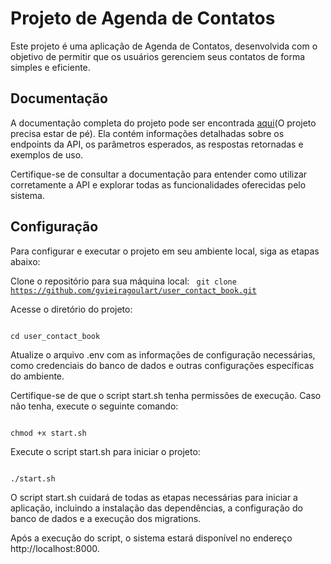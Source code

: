 <h1>Projeto de Agenda de Contatos</h1>
Este projeto é uma aplicação de Agenda de Contatos, desenvolvida com o objetivo de permitir que os usuários gerenciem seus contatos de forma simples e eficiente.

<h2>Documentação</h2>
A documentação completa do projeto pode ser encontrada <a href="http://localhost:8000/docs/index.html">aqui</a>(O projeto precisa estar de pé). Ela contém informações detalhadas sobre os endpoints da API, os parâmetros esperados, as respostas retornadas e exemplos de uso.

Certifique-se de consultar a documentação para entender como utilizar corretamente a API e explorar todas as funcionalidades oferecidas pelo sistema.

<h2>Configuração</h2>
Para configurar e executar o projeto em seu ambiente local, siga as etapas abaixo:

Clone o repositório para sua máquina local:
<code class="language-bash">
git clone https://github.com/gvieiragoulart/user_contact_book.git
</code>

Acesse o diretório do projeto:

<code class="language-bash">
cd user_contact_book
</code>

Atualize o arquivo .env com as informações de configuração necessárias, como credenciais do banco de dados e outras configurações específicas do ambiente.

Certifique-se de que o script start.sh tenha permissões de execução. Caso não tenha, execute o seguinte comando:

<code class="language-bash">
chmod +x start.sh
</code>

Execute o script start.sh para iniciar o projeto:

<code class="language-bash">
./start.sh
</code>

O script start.sh cuidará de todas as etapas necessárias para iniciar a aplicação, incluindo a instalação das dependências, a configuração do banco de dados e a execução dos migrations.

Após a execução do script, o sistema estará disponível no endereço http://localhost:8000.
